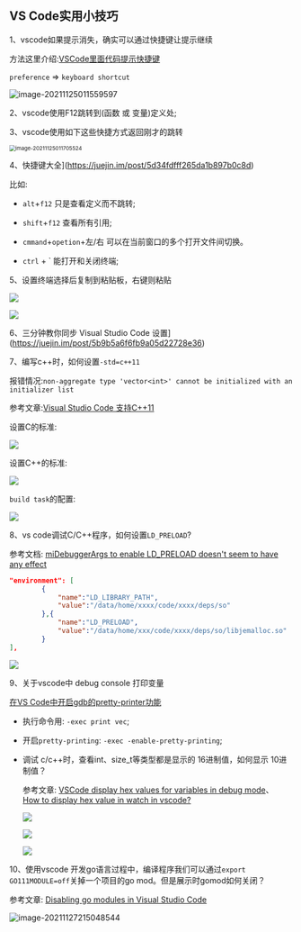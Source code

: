 ## VS Code实用小技巧

1、vscode如果提示消失，确实可以通过快捷键让提示继续

方法这里介绍:[VSCode里面代码提示快捷键](https://www.jianshu.com/p/3a278e15adbc)

`preference` => `keyboard shortcut`

![image-20211125011559597](https://my-typora-pictures-1252258460.cos.ap-guangzhou.myqcloud.com/img/image-20211125011559597.png)

2、vscode使用F12跳转到(函数 或 变量)定义处;

3、vscode使用如下这些快捷方式返回刚才的跳转

<img src="https://my-typora-pictures-1252258460.cos.ap-guangzhou.myqcloud.com/img/image-20211125011705524.png" alt="image-20211125011705524" style="zoom:67%;" />

4、快捷键大全](https://juejin.im/post/5d34fdfff265da1b897b0c8d)

比如:

- `alt`+`f12` 只是查看定义而不跳转;

- `shift`+`f12` 查看所有引用;

- `cmmand`+`opetion`+左/右 可以在当前窗口的多个打开文件间切换。

- `ctrl` + \` 能打开和关闭终端;

5、设置终端选择后复制到粘贴板，右键则粘贴

![](https://my-typora-pictures-1252258460.cos.ap-guangzhou.myqcloud.com/img/image-20211125011850180.png)

![](https://my-typora-pictures-1252258460.cos.ap-guangzhou.myqcloud.com/img/image-20211125011942150.png)

6、三分钟教你同步 Visual Studio Code 设置](https://juejin.im/post/5b9b5a6f6fb9a05d22728e36)

7、编写c++时，如何设置`-std=c++11`

报错情况:`non-aggregate type 'vector<int>' cannot be initialized with an initializer list`

参考文章:[Visual Studio Code 支持C++11](https://www.jianshu.com/p/e1bc046edecc)

设置C的标准:

![](https://my-typora-pictures-1252258460.cos.ap-guangzhou.myqcloud.com/img/image-20211125012602565.png)

设置C++的标准:

![](https://my-typora-pictures-1252258460.cos.ap-guangzhou.myqcloud.com/img/image-20211125012700911.png)

`build task`的配置:

![](https://my-typora-pictures-1252258460.cos.ap-guangzhou.myqcloud.com/img/image-20211125012807618.png)

8、vs code调试C/C++程序，如何设置`LD_PRELOAD`?

参考文档: [miDebuggerArgs to enable LD_PRELOAD doesn't seem to have any effect ](https://github.com/microsoft/vscode-cpptools/issues/4567)

```json
"environment": [
		{
			"name":"LD_LIBRARY_PATH",
			"value":"/data/home/xxxx/code/xxxx/deps/so"
		},{
		 	"name":"LD_PRELOAD",
		 	"value":"/data/home/xxx/code/xxxx/deps/so/libjemalloc.so"
		}
],
```

![](https://my-typora-pictures-1252258460.cos.ap-guangzhou.myqcloud.com/img/image-20211125013329176.png)

9、关于vscode中 debug console 打印变量

[在VS Code中开启gdb的pretty-printer功能](https://blog.csdn.net/yanxiangtianji/article/details/80579236)

- 执行命令用: `-exec print vec`;

- 开启`pretty-printing`: `-exec -enable-pretty-printing`;

- 调试 c/c++时，查看int、size_t等类型都是显示的 16进制值，如何显示 10进制值？

  参考文章: [VSCode display hex values for variables in debug mode](https://stackoverflow.com/questions/42645761/vscode-display-hex-values-for-variables-in-debug-mode)、 [How to display hex value in watch in vscode?](https://stackoverflow.com/questions/39973214/how-to-display-hex-value-in-watch-in-vscode)

  ![](https://my-typora-pictures-1252258460.cos.ap-guangzhou.myqcloud.com/img/image-20211125014526577.png)

  ![](https://my-typora-pictures-1252258460.cos.ap-guangzhou.myqcloud.com/img/image-20211125014403109.png)

  ![](https://my-typora-pictures-1252258460.cos.ap-guangzhou.myqcloud.com/img/image-20211125014655548.png)

10、使用vscode 开发go语言过程中，编译程序我们可以通过`export GO111MODULE=off`关掉一个项目的go mod。但是展示时gomod如何关闭？

参考文章: [Disabling go modules in Visual Studio Code](https://dev.to/codeboten/disabling-go-modules-in-visual-studio-code-31mp)

![image-20211127215048544](https://my-typora-pictures-1252258460.cos.ap-guangzhou.myqcloud.com/img/image-20211127215048544.png)
